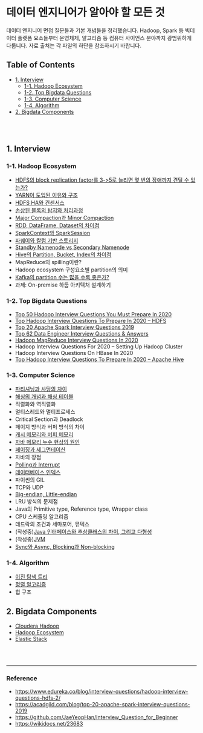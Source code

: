 # 데이터 엔지니어가 알아야 할 모든 것

데이터 엔지니어 면접 질문들과 기본 개념들을 정리했습니다.
Hadoop, Spark 등 빅데이터 플랫폼 요소들부터 운영체제, 알고리즘 등 컴퓨터 사이언스
분야까지 광범위하게 다룹니다.
자료 출처는 각 파일의 하단을 참조하시기 바랍니다.

## Table of Contents
- [1. Interview](#1-interview)
  - [1-1. Hadoop Ecosystem](#1-1-hadoop-ecosystem)
  - [1-2. Top Bigdata Questions](#1-2-top-bigdata-questions)
  - [1-3. Computer Science](#1-3-computer-science)
  - [1-4. Algorithm](#1-4-algorithm)
- [2. Bigdata Components](#2-bigdata-components)

</br>
</br>

## 1. Interview

### 1-1. Hadoop Ecosystem
- [HDFS의 block replication factor를 3->5로 늘리면 몇 번의 장애까지 견딜 수 있는가?](interview/hadoop/hdfs_replication_and_fault_tolerance.md)
- [YARN이 도입된 이유와 구조](interview/hadoop/why_use_yarn.md)
- [HDFS HA와 컨센서스](interview/hadoop/hdfs_ha_and_consensus.md)
- [손상된 블록의 탐지와 처리과정](interview/hadoop/hdfs_block_scanner.md)
- [Major Compaction과 Minor Compaction](interview/hadoop/hbase_compaction.md)
- [RDD, DataFrame, Dataset의 차이점](interview/hadoop/rdd_df_ds.md)
- [SparkContext와 SparkSession](interview/hadoop/sparkcontext_sparksession.md)
- [파퀘이와 칼럼 기반 스토리지](interview/hadoop/parquet_and_column_based_storage.md)
- [Standby Namenode vs Secondary Namenode](interview/hadoop/standbynn_secondarynn.md)
- [Hive의 Partition, Bucket, Index의 차이점](interview/hadoop/hive_partition_bucket_index.md)
- MapReduce의 spilling이란?
- Hadoop ecosystem 구성요소별 partition의 의미
- [Kafka의 partition 수는 많을 수록 좋은가?](interview/hadoop/kafka_too_many_partitions.md)
- 과제: On-premise 하둡 아키텍처 설계하기

### 1-2. Top Bigdata Questions
- [Top 50 Hadoop Interview Questions You Must Prepare In 2020](interview/top_bigdata_questions/top_50_hadoop_interview_questions_in_2020.md)
- [Top Hadoop Interview Questions To Prepare In 2020 – HDFS](interview/top_bigdata_questions/top_hadoop_interview_questions_in_2020_hdfs.md)
- [Top 20 Apache Spark Interview Questions 2019](interview/top_bigdata_questions/top_20_apache_spark_interview_questions_2019.md)
- [Top 62 Data Engineer Interview Questions & Answers](interview/top_bigdata_questions/top_62_data_engineer_interview_questions.md)
- [Hadoop MapReduce Interview Questions In 2020](interview/top_bigdata_questions/hadoop_mapreduce_interview_questions_in_2020.md)
- Hadoop Interview Questions For 2020 – Setting Up Hadoop Cluster
- Hadoop Interview Questions On HBase In 2020
- [Top Hadoop Interview Questions To Prepare In 2020 – Apache Hive](interview/top_bigdata_questions/top_hadoop_interview_questions-hive.md)

### 1-3. Computer Science
- [파티셔닝과 샤딩의 차이](interview/computer_science/partitioning_vs_sharding.md)
- [해싱의 개념과 해싱 테이블](interview/computer_science/hash_table.md)
- 직렬화와 역직렬화
- 멀티스레드와 멀티프로세스
- Critical Section과 Deadlock
- 페이지 방식과 버퍼 방식의 차이
- [캐시 메모리와 버퍼 메모리](interview/computer_science/difference_between_cache_and_buffer.md)
- [자바 메모리 누수 현상의 원인](interview/computer_science/understanding_memory_leaks_in_java.md)
- [페이징과 세그먼테이션](interview/computer_science/paging_segmentation.md)
- 자바의 장점
- [Polling과 Interrupt](interview/computer_science/polling_and_interrupt.md)
- [데이터베이스 인덱스](interview/computer_science/database_index.md)
- 파이썬의 GIL
- TCP와 UDP
- [Big-endian, Little-endian](interview/computer_science/big_endian_little_endian.md)
- LRU 방식의 문제점
- Java의 Primitive type, Reference type, Wrapper class
- CPU 스케줄링 알고리즘
- 데드락의 조건과 세마포어, 뮤텍스
- (작성중)[Java 인터페이스와 추상클래스의 차이, 그리고 다형성](interview/computer_science/interface_vs_abstract_class.md)
- (작성중)[JVM](interview/computer_science/jvm.md)
- [Sync와 Async, Blocking과 Non-blocking](interview/computer_science/sync_async_block_nonblock.md)

### 1-4. Algorithm
- [이진 탐색 트리](interview/algorithm/binary_search_tree.ipynb)
- [정렬 알고리즘](interview/algorithm/sorting_algorithm.ipynb)
- 힙 구조

## 2. Bigdata Components
- [Cloudera Hadoop](bigdata_components/cloudera)
- [Hadoop Ecosystem](bigdata_components/hadoop_ecosystem)
- [Elastic Stack](bigdata_components/elk_stack)

</br>
</br>

---

### Reference
- https://www.edureka.co/blog/interview-questions/hadoop-interview-questions-hdfs-2/
- https://acadgild.com/blog/top-20-apache-spark-interview-questions-2019
- https://github.com/JaeYeopHan/Interview_Question_for_Beginner
- https://wikidocs.net/23683
